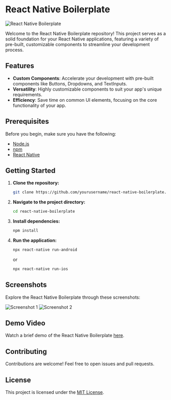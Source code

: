 # React Native Boilerplate

![React Native Boilerplate](/assets/banner.png)

Welcome to the React Native Boilerplate repository! This project serves as a solid foundation for your React Native applications, featuring a variety of pre-built, customizable components to streamline your development process.

## Features

- **Custom Components**: Accelerate your development with pre-built components like Buttons, Dropdowns, and TextInputs.
- **Versatility**: Highly customizable components to suit your app's unique requirements.
- **Efficiency**: Save time on common UI elements, focusing on the core functionality of your app.

## Prerequisites

Before you begin, make sure you have the following:

- [Node.js](https://nodejs.org/)
- [npm](https://www.npmjs.com/)
- [React Native](https://reactnative.dev/)

## Getting Started

1. **Clone the repository:**

    ```bash
    git clone https://github.com/yourusername/react-native-boilerplate.git
    ```

2. **Navigate to the project directory:**

    ```bash
    cd react-native-boilerplate
    ```

3. **Install dependencies:**

    ```bash
    npm install
    ```

4. **Run the application:**

    ```bash
    npx react-native run-android
    ```

    or

    ```bash
    npx react-native run-ios
    ```

## Screenshots

Explore the React Native Boilerplate through these screenshots:

![Screenshot 1](/screenshots/screenshot1.png)
![Screenshot 2](/screenshots/screenshot2.png)

## Demo Video

Watch a brief demo of the React Native Boilerplate [here](/videos/demo.mp4).

## Contributing

Contributions are welcome! Feel free to open issues and pull requests.

## License

This project is licensed under the [MIT License](/LICENSE).
